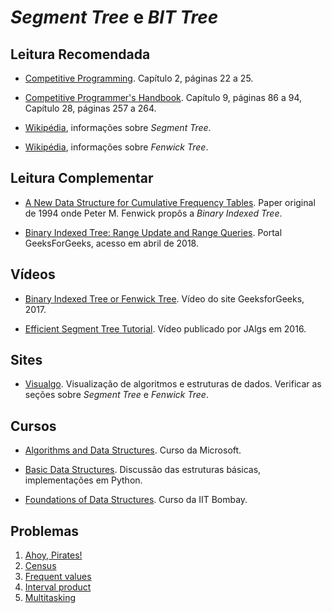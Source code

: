  _Segment Tree_ e _BIT Tree_
============================

Leitura Recomendada
-------------------

- [Competitive Programming](https://cpbook.net/#CP1details). Capítulo 2, páginas 22 a 25.

- [Competitive Programmer's Handbook](https://cses.fi/book.html). Capítulo 9, páginas 86 a 94, Capítulo 28, páginas 257 a 264.

- [Wikipédia](https://en.wikipedia.org/wiki/Segment_tree), informações sobre _Segment Tree_.

- [Wikipédia](https://en.wikipedia.org/wiki/Fenwick_tree), informações sobre _Fenwick Tree_.

Leitura Complementar
--------------------

- [A New Data Structure for Cumulative Frequency Tables](https://pdfs.semanticscholar.org/769f/b8055fbe0997ef8d9dab6c9abf37489c6575.pdf). Paper original de 1994 onde Peter M. Fenwick propôs a _Binary
Indexed Tree_.

- [Binary Indexed Tree: Range Update and Range Queries](https://www.geeksforgeeks.org/binary-indexed-tree-range-update-range-queries/). Portal GeeksForGeeks, acesso em abril de 2018.

Vídeos
------

- [Binary Indexed Tree or Fenwick Tree](https://www.youtube.com/watch?v=4SNzC4uNmTA). Vídeo do site GeeksforGeeks, 2017.

- [Efficient Segment Tree Tutorial](https://www.youtube.com/watch?v=Oq2E2yGadnU). Vídeo publicado por JAlgs em 2016.


Sites
-----

- [Visualgo](https://visualgo.net/en). Visualização de algoritmos e estruturas de dados. Verificar as seções sobre _Segment Tree_ e _Fenwick Tree_.

Cursos
------

- [Algorithms and Data Structures](https://www.edx.org/course/algorithms-data-structures-microsoft-dev285x-1). Curso da Microsoft.

- [Basic Data Structures](http://interactivepython.org/runestone/static/pythonds/BasicDS/toctree.html). Discussão das estruturas básicas, implementações em Python.

- [Foundations of Data Structures](https://www.edx.org/course/foundations-of-data-structures). Curso da IIT Bombay.

Problemas
---------

1. [Ahoy, Pirates!](https://uva.onlinejudge.org/index.php?option=com_onlinejudge&Itemid=8&category=24&page=show_problem&problem=2397)
1. [Census](http://uva.onlinejudge.org/index.php?option=com_onlinejudge&Itemid=8&category=24&page=show_problem&problem=2272)
1. [Frequent values](http://uva.onlinejudge.org/index.php?option=com_onlinejudge&Itemid=8&category=24&page=show_problem&problem=2176)
1. [Interval product](http://uva.onlinejudge.org/index.php?option=com_onlinejudge&Itemid=8&category=24&page=show_problem&problem=3977)
1. [Multitasking](http://uva.onlinejudge.org/index.php?option=com_onlinejudge&Itemid=8&category=24&page=show_problem&problem=3077)
